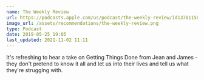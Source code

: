 ```yaml
---
name: The Weekly Review
url: https://podcasts.apple.com/us/podcast/the-weekly-review/id1378115889?uo=4
image_url: /assets/recommendations/the-weekly-review.png
type: Podcast
date: 2019-05-25 19:05
last_updated: 2021-11-02 11:11
---
```

It's refreshing to hear a take on Getting Things Done from Jean and James - they don't pretend to know it all and let us into their lives and tell us what they're strugglng with.